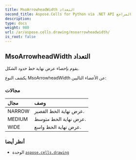 ```yaml
---
title: MsoArrowheadWidth التعداد
second_title: Aspose.Cells for Python via .NET API المراجع
description:
type: docs
weight: 980
url: /ar/aspose.cells.drawing/msoarrowheadwidth/
is_root: false
---
```

##  MsoArrowheadWidth التعداد
يقوم بإحصاء عرض نهاية خط حدود الشكل.



يكشف النوع MsoArrowheadWidth عن الأعضاء التاليين:

###  مجالات
| مجال| وصف|
| :- | :- |
| NARROW | عرض نهاية الخط القصير.|
| MEDIUM | عرض نهاية الخط متوسط.|
| WIDE | عرض نهاية الخط واسع.|



###  أنظر أيضا
* الوحدة [`aspose.cells.drawing`](..)
